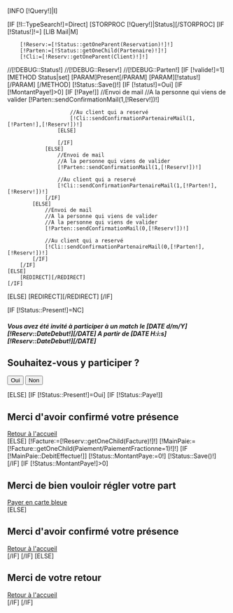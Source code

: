 [INFO [!Query!]|I]

<div>
[IF [!I::TypeSearch!]=Direct]
    [STORPROC [!Query!]|Status][/STORPROC]
    [IF [!Status!]!=]
        [LIB Mail|M]

        [!Reserv:=[!Status::getOneParent(Reservation)!]!]
        [!Parten:=[!Status::getOneChild(Partenaire)!]!]
        [!Cli:=[!Reserv::getOneParent(Client)!]!]
//[!DEBUG::Status!]
//[!DEBUG::Reserv!]
//[!DEBUG::Parten!]
        [IF [!valide!]=1]
            [METHOD Status|set]
                [PARAM]Present[/PARAM]
                [PARAM][!status!][/PARAM]
            [/METHOD]
            [!Status::Save()!]
            [IF [!status!]=Oui]
                [IF [!MontantPaye!]>0]
                    [IF [!Paye!]]
                        //Envoi de mail
                        //A la personne qui viens de valider
                        [!Parten::sendConfirmationMail(1,[!Reserv!])!]

                        //Au client qui a reservé
                        [!Cli::sendConfirmationPartenaireMail(1,[!Parten!],[!Reserv!])!]
                    [ELSE]

                    [/IF]
                [ELSE]
                    //Envoi de mail
                    //A la personne qui viens de valider
                    [!Parten::sendConfirmationMail(1,[!Reserv!])!]

                    //Au client qui a reservé
                    [!Cli::sendConfirmationPartenaireMail(1,[!Parten!],[!Reserv!])!]
                [/IF]
            [ELSE]
                //Envoi de mail
                //A la personne qui viens de valider
                //A la personne qui viens de valider
                [!Parten::sendConfirmationMail(0,[!Reserv!])!]

                //Au client qui a reservé
                [!Cli::sendConfirmationPartenaireMail(0,[!Parten!],[!Reserv!])!]
            [/IF]
        [/IF]
    [ELSE]
        [REDIRECT][/REDIRECT]
    [/IF]
[ELSE]
    [REDIRECT][/REDIRECT]
[/IF]

[IF [!Status::Present!]=NC]
<form action="" method="POST">
    <div class="row">
        <div class="col-md-12">
            <h5>Vous avez été invité à participer à un match le [DATE d/m/Y][!Reserv::DateDebut!][/DATE] A partir  de [DATE H:i:s][!Reserv::DateDebut!][/DATE]</h5>
            <h2>Souhaitez-vous y participer ?</h2>
            <input type="hidden" id="valide" name="valide" value="1">
            <input type="submit" class="btn btn-info" id="confirme" name="status" value="Oui">
            <input type="submit" class="btn btn-info" id="infirme" name="status" value="Non">
        </div>
    </div>
</form>
[ELSE]
    [IF [!Status::Present!]=Oui]
        [IF [!Status::Paye!]]
            <div class="row">
                <div class="col-md-12">
                    <h2>Merci d'avoir confirmé votre présence</h2>
                    <a href="/" alt="retour à l'accueil" class="btn btn-success btn-lg btn-block" title="Retour à l'accueil">Retour à l'accueil</a>
                </div>
            </div>
        [ELSE]
            [!Facture:=[!Reserv::getOneChild(Facture)!]!]
            [!MainPaie:=[!Facture::getOneChild(Paiement/PaiementFractionne=1)!]!]
            [IF [!MainPaie::DebitEffectue!]]
                [!Status::MontantPaye:=0!]
                [!Status::Save()!]
            [/IF]
            [IF [!Status::MontantPaye!]>0]
                <div class="row">
                    <div class="col-md-12">
                        <h2>Merci de bien vouloir régler votre part</h2>
                        <a href="/[!Sys::getMenu(Reservations/StatusReservation)!]/[!Status::Id!]/Payer" class="btn btn-info btn-lg btn-block" alt="Payer en carte bleue" title="Payer en carte bleue">Payer en carte bleue</a>
                    </div>
                </div>
            [ELSE]
                <div class="row">
                    <div class="col-md-12">
                        <h2>Merci d'avoir confirmé votre présence</h2>
                        <a href="/" alt="retour à l'accueil" class="btn btn-success btn-lg btn-block" title="Retour à l'accueil">Retour à l'accueil</a>
                    </div>
                </div>
            [/IF]
        [/IF]
    [ELSE]
    <div class="row">
        <div class="col-md-12">
            <h2>Merci de votre retour</h2>
            <a href="/" alt="retour à l'accueil" class="btn btn-success btn-lg btn-block" title="Retour à l'accueil">Retour à l'accueil</a>
        </div>
    </div>
    [/IF]
[/IF]
